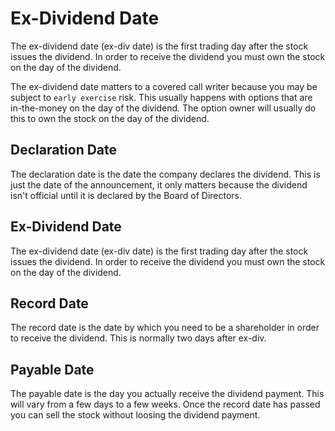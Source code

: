 # Ex-Dividend Date
The ex-dividend date (ex-div date) is the first trading day after the stock issues the dividend.  In order to receive the dividend you must own the stock on the day of the dividend.

The ex-dividend date matters to a covered call writer because you may be subject to `early exercise` risk.  This usually happens with options that are in-the-money on the day of the dividend.  The option owner will usually do this to own the stock on the day of the dividend.

## Declaration Date
The declaration date is the date the company declares the dividend.  This is just the date of the announcement, it only matters because the dividend isn't official until it is declared by the Board of Directors.

## Ex-Dividend Date
The ex-dividend date (ex-div date) is the first trading day after the stock issues the dividend.  In order to receive the dividend you must own the stock on the day of the dividend.

## Record Date
The record date is the date by which you need to be a shareholder in order to receive the dividend. This is normally two days after ex-div.

## Payable Date
The payable date is the day you actually receive the dividend payment.  This will vary from a few days to a few weeks.  Once the record date has passed you can sell the stock without loosing the dividend payment.
